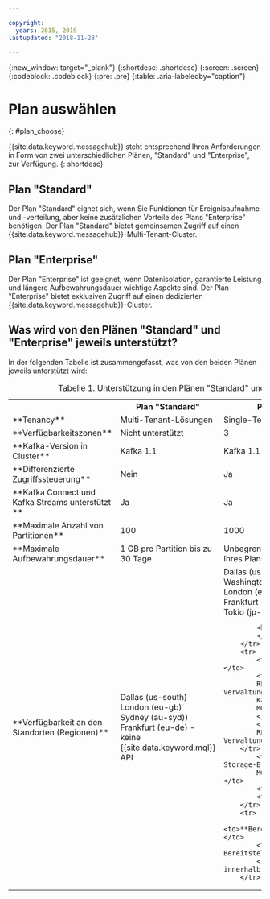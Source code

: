 ```yaml
---

copyright:
  years: 2015, 2019
lastupdated: "2018-11-28"

---
```


{:new_window: target="_blank"}
{:shortdesc: .shortdesc}
{:screen: .screen}
{:codeblock: .codeblock}
{:pre: .pre}
{:table: .aria-labeledby="caption"}

# Plan auswählen 
{: #plan_choose}

{{site.data.keyword.messagehub}} steht entsprechend Ihren Anforderungen in Form von zwei unterschiedlichen Plänen, "Standard" und "Enterprise", zur Verfügung.
{: shortdesc}

## Plan "Standard"

Der Plan "Standard" eignet sich, wenn Sie Funktionen für Ereignisaufnahme und -verteilung, aber keine zusätzlichen Vorteile des Plans "Enterprise" benötigen. Der Plan "Standard" bietet gemeinsamen Zugriff auf einen {{site.data.keyword.messagehub}}-Multi-Tenant-Cluster.

## Plan "Enterprise" 

Der Plan "Enterprise" ist geeignet, wenn Datenisolation, garantierte Leistung und längere Aufbewahrungsdauer wichtige Aspekte sind. Der Plan "Enterprise" bietet exklusiven Zugriff auf einen dedizierten {{site.data.keyword.messagehub}}-Cluster.

## Was wird von den Plänen "Standard" und "Enterprise" jeweils unterstützt?

In der folgenden Tabelle ist zusammengefasst, was von den beiden Plänen jeweils unterstützt wird:

<table>
    <caption>Tabelle 1. Unterstützung in den Plänen "Standard" und "Enterprise"</caption>
      <tr>
	        <th></th>
		    <th>Plan "Standard"</th>
		    <th>Plan "Enterprise"</th>
        </tr>
		<tr>
			<td>**Tenancy**</td>
			<td>Multi-Tenant-Lösungen </td>
			<td>Single-Tenant-Lösungen</td>
		</tr>
        <tr>
			<td>**Verfügbarkeitszonen**</td>
			<td>Nicht unterstützt</td>
			<td>3</td>
		</tr>
	  		<tr>
			<td>**Kafka-Version in Cluster**</td>
			<td>Kafka 1.1</td>
			<td>Kafka 1.1</td>
		</tr>
		<tr>
			<td>**Differenzierte Zugriffssteuerung**</td>
			<td>Nein</td>
			<td>Ja</td>
		</tr>
		<tr>
			<td>**Kafka Connect und Kafka Streams unterstützt **</td>
			<td>Ja</td>
			<td>Ja</td>
		</tr>
		<tr>
			<td>**Maximale Anzahl von Partitionen**</td>
			<td>100</td>
			<td>1000</td>
		</tr>
		<tr>
			<td>**Maximale Aufbewahrungsdauer**</td>
			<td>1 GB pro Partition bis zu 30 Tage </td>
			<td>Unbegrenzt bis zur Speichergrenze Ihres Plans </td>
		</tr>
		<tr>
			<td>**Verfügbarkeit an den Standorten (Regionen)**</td>
			<td>Dallas (us-south)</br>
			London (eu-gb)</br>
			Sydney (au-syd))</br>
			Frankfurt (eu-de) - keine {{site.data.keyword.mql}} API </td>
			<td>Dallas (us-south)</br>
			Washington (us-east))<br/>
			London (eu-gb)<br/>
			Frankfurt (eu-de)<br/>
			Tokio (jp-tok)<br/>

			<br/>
			</td>
		</tr>
		<tr>
     	    <td>**Unterstützte APIs**</td>
			<td>Kafka-API</br>
			REST-konforme Verwaltungs-API<br/>
			Kafka-REST-API</br>
			MQ Light-API</br>
		    </td>
			<td>Kafka-API<br/>
			REST-konforme Verwaltungs-API</td>
		</tr>
			<td>**Cloud Object Storage-Bridge und<br/>
			MQ-Bridge unterstützt**</td>
			<td>Ja</td>
			<td>Nein</td>
		</tr>
		<tr>
			<td>**Bereitstellungszeitrahmen**</td>
			<td>Sofortige Bereitstellung</td>
			<td>Bereitstellung innerhalb von 3 Stunden</td>
		</tr>

</table>


<!--
## {{site.data.keyword.Bluemix_notm}} Public environment
{: notoc}

{{site.data.keyword.Bluemix_notm}} Public provides an
economical public cloud service where you pay for what you use and share infrastructure with
others.

In {{site.data.keyword.Bluemix_notm}} Public, the cost of
{{site.data.keyword.messagehub}} is determined by two factors: the
number of partitions that you use and the number of messages that you send and receive. There is no
charge for message data while it is retained on the topics, but the data that each partition retains
is capped at 1 GB.

For more information, see [{{site.data.keyword.Bluemix_notm}} Public ![External link icon](../../icons/launch-glyph.svg "External link icon")](https://www.ibm.com/cloud-computing/bluemix/public){:new_window}.
-->

